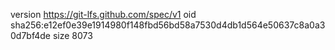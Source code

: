 version https://git-lfs.github.com/spec/v1
oid sha256:e12ef0e39e1914980f148fbd56bd58a7530d4db1d564e50637c8a0a30d7bf4de
size 8073
